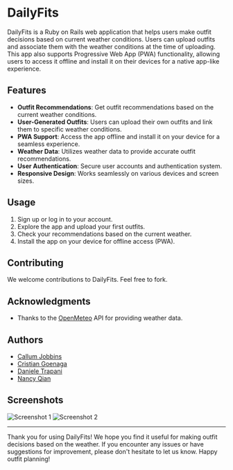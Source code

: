 # DailyFits

DailyFits is a Ruby on Rails web application that helps users make outfit decisions based on current weather conditions. Users can upload outfits and associate them with the weather conditions at the time of uploading. This app also supports Progressive Web App (PWA) functionality, allowing users to access it offline and install it on their devices for a native app-like experience.

## Features

- **Outfit Recommendations**: Get outfit recommendations based on the current weather conditions.
- **User-Generated Outfits**: Users can upload their own outfits and link them to specific weather conditions.
- **PWA Support**: Access the app offline and install it on your device for a seamless experience.
- **Weather Data**: Utilizes weather data to provide accurate outfit recommendations.
- **User Authentication**: Secure user accounts and authentication system.
- **Responsive Design**: Works seamlessly on various devices and screen sizes.

## Usage

1. Sign up or log in to your account.
2. Explore the app and upload your first outfits.
3. Check your recommendations based on the current weather.
4. Install the app on your device for offline access (PWA).

## Contributing

We welcome contributions to DailyFits. Feel free to fork.

## Acknowledgments

- Thanks to the [OpenMeteo](https://open-meteo.com/) API for providing weather data.

## Authors

- [Callum Jobbins](https://github.com/Weeman2104)
- [Cristian Goenaga](https://github.com/crisgoera)
- [Daniele Trapani](https://github.com/DanieleTrapani)
- [Nancy Qian](https://github.com/NQ-10)

## Screenshots

![Screenshot 1](https://your-screenshot-url.com/screenshot1.png)
![Screenshot 2](https://your-screenshot-url.com/screenshot2.png)

---

Thank you for using DailyFits! We hope you find it useful for making outfit decisions based on the weather. If you encounter any issues or have suggestions for improvement, please don't hesitate to let us know. Happy outfit planning!
